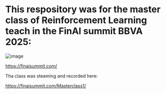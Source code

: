 # This respository was for the master class of Reinforcement Learning teach in the FinAI summit BBVA 2025:

![image](https://github.com/user-attachments/assets/426c2896-0114-4231-aab4-4d9ca3dcbbe8)

https://finaisummit.com/

Tha class was steaming and recorded here:

https://finaisummit.com/Masterclass1/

